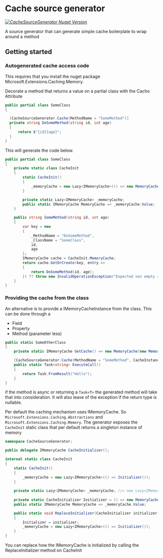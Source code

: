 # Cache source generator
 _[![CacheSourceGenerator Nuget Version](https://img.shields.io/nuget/v/CacheSourceGenerator?style=flat-square&label=NuGet%3A%20CacheSourceGenerator)](https://www.nuget.org/packages/CacheSourceGenerator)_

A source generator that can generate simple cache boilerplate to wrap around a method

## Getting started

### Autogenerated cache access code

This requires that you install the nuget package Microsoft.Extensions.Caching.Memory.

Decorate a method that returns a value on a partial class with the Cacho Attribute

```csharp
public partial class SomeClass
{

  [CacheSourceGenerator.Cache(MethodName = "SomeMethod")]
  private string DoSomeMethod(string id, int age)
  {
      return $"{id}{age}";
  }
}
```

This will generate the code below.

```csharp
public partial class SomeClass
{
    private static class CacheInit
    {
        static CacheInit()
        {
            _memoryCache = new Lazy<IMemoryCache>(() => new MemoryCache(new MemoryCacheOptions()));
        }

        private static Lazy<IMemoryCache> _memoryCache;
        public static IMemoryCache MemoryCache => _memoryCache.Value;
    }

    public string SomeMethod(string id, int age)
    {
        var key = new
        {
            _MethodName = "DoSomeMethod",
            _ClassName = "SomeClass",
            id,
            age
        };
        IMemoryCache cache = CacheInit.MemoryCache;
        return cache.GetOrCreate(key, entry =>
        {
            return DoSomeMethod(id, age);
        }) ?? throw new InvalidOperationException("Expected non empty result");
    }
}
```

### Providing the cache from the class

An alternative is to provide a IMemoryCacheInstance from the class. This can be done through a

* Field
* Property
* Method (parameter less)

```csharp
public static SomeOtherClass
{
    private static IMemoryCache GetCache() => new MemoryCache(new MemoryCacheOptions());

    [CacheSourceGenerator.Cache(MethodName = "SomeMethod", CacheInstance = "GetCache")]
    public static Task<string> ExecuteCall()
    {
        return Task.FromResult("Hello");
    }
}
```


if the method is async or returning a `Task<T>` the generated method will take that into consideration. It will also leave of the exception if the return type is nullable.

Per default the caching mechanism uses IMemoryCache. So `Microsoft.Extensions.Caching.Abstractions` and  `Microsoft.Extensions.Caching.Memory`. The generator exposes the `CacheInit` static class that per default returns a singleton instance of memory

```csharp
namespace CacheSourceGenerator;

public delegate IMemoryCache CacheInitializer();

internal static class CacheInit
{
    static CacheInit()
    {
        _memoryCache = new Lazy<IMemoryCache>(() => Initializer());
    }
    
    private static Lazy<IMemoryCache> _memoryCache; //= new Lazy<IMemoryCache>(Initializer)
    
    private static CacheInitializer Initializer = () => new MemoryCache(new MemoryCacheOptions());
    public static IMemoryCache MemoryCache => _memoryCache.Value;

    public static void ReplaceInitializer(CacheInitializer initializer)
    {
        Initializer = initializer;
        _memoryCache = new Lazy<IMemoryCache>(() => Initializer());
    }
}
```

You can replace how the IMemoryCache is initialized by calling the ReplaceInitializer method on CacheInit
